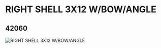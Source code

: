 # RIGHT SHELL 3X12 W/BOW/ANGLE
## 42060
![RIGHT SHELL 3X12 W/BOW/ANGLE](https://lc-www-live-s.legocdn.com/media/bricks/5/2/4162779.jpg)